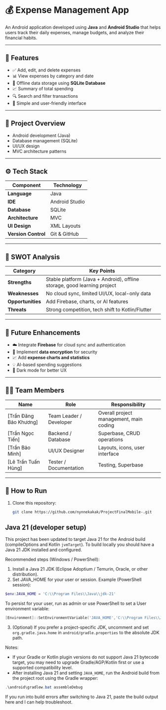 # 💰 Expense Management App

An Android application developed using **Java** and **Android Studio** that helps users track their daily expenses, manage budgets, and analyze their financial habits.

---

## 📱 Features

- ✅ Add, edit, and delete expenses  
- 📊 View expenses by category and date  
- 💾 Offline data storage using **SQLite Database**  
- 📈 Summary of total spending  
- 🔍 Search and filter transactions  
- 🧭 Simple and user-friendly interface  

---

## 🧠 Project Overview

- Android development (Java)
- Database management (SQLite)
- UI/UX design
- MVC architecture patterns

---

## ⚙️ Tech Stack

| Component | Technology |
|------------|-------------|
| **Language** | Java |
| **IDE** | Android Studio |
| **Database** | SQLite |
| **Architecture** | MVC|
| **UI Design** | XML Layouts |
| **Version Control** | Git & GitHub |

---

## 🧩 SWOT Analysis

| **Category** | **Key Points** |
|---------------|----------------|
| **Strengths** | Stable platform (Java + Android), offline storage, good learning project |
| **Weaknesses** | No cloud sync, limited UI/UX, local-only data |
| **Opportunities** | Add Firebase, charts, or AI features |
| **Threats** | Strong competition, tech shift to Kotlin/Flutter |

---

## 🚀 Future Enhancements

- ☁️ Integrate **Firebase** for cloud sync and authentication  
- 🔐 Implement **data encryption** for security  
- 📈 Add **expense charts and statistics**  
- 💡 AI-based spending suggestions  
- 🌙 Dark mode for better UX  

---

## 🧑‍💻 Team Members

| Name | Role | Responsibility |
|------|------|----------------|
| [Trần Đăng Bảo Khương] | Team Leader / Developer | Overall project management, main coding |
| [Trần Ngọc Tiến] | Backend / Database | Superbase, CRUD operations |
| [Trần Bảo Minh] | UI/UX Designer | Layouts, icons, user interface |
| [Lê Trần Tuấn Hùng] | Tester / Documentation | Testing, Superbase |

---

## 🏁 How to Run

1. Clone this repository:
   ```bash
   git clone https://github.com/nynnekakak/ProjectFinalMobile-.git

## Java 21 (developer setup)

This project has been updated to target Java 21 for the Android build (compileOptions and Kotlin `jvmTarget`). To build locally you should have a Java 21 JDK installed and configured.

Recommended steps (Windows / PowerShell):

1. Install a Java 21 JDK (Eclipse Adoptium / Temurin, Oracle, or other distribution).
2. Set JAVA_HOME for your user or session. Example (PowerShell session):

```powershell
$env:JAVA_HOME = 'C:\\Program Files\\Java\\jdk-21'
``` 

To persist for your user, run as admin or use PowerShell to set a User environment variable:

```powershell
[Environment]::SetEnvironmentVariable('JAVA_HOME','C:\\Program Files\\Java\\jdk-21','User')
``` 

3. (Optional) If you prefer a project-specific JDK, uncomment and set `org.gradle.java.home` in `android/gradle.properties` to the absolute JDK path.

Notes:
- If your Gradle or Kotlin plugin versions do not support Java 21 bytecode target, you may need to upgrade Gradle/AGP/Kotlin first or use a supported compatibility level.
- After installing Java 21 and setting `JAVA_HOME`, run the Android build from the project root using the Gradle wrapper:

```powershell
.\android\gradlew.bat assembleDebug
```

If you run into build errors after switching to Java 21, paste the build output here and I can help troubleshoot.
